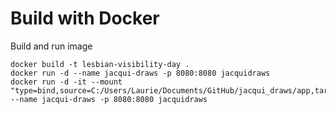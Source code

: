 

# Build with Docker

Build and run image

```docker
docker build -t lesbian-visibility-day .
docker run -d --name jacqui-draws -p 8080:8080 jacquidraws
docker run -d -it --mount "type=bind,source=C:/Users/Laurie/Documents/GitHub/jacqui_draws/app,target=/app" --name jacqui-draws -p 8080:8080 jacquidraws

```